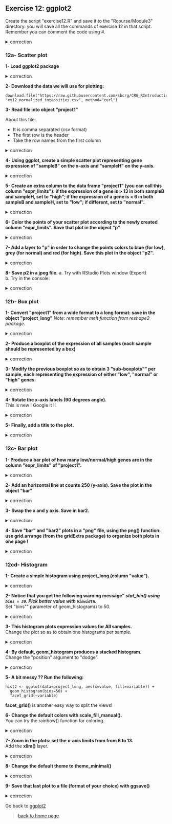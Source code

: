 ## Exercise 12: ggplot2

Create the script "exercise12.R" and save it to the "Rcourse/Module3" directory: you will save all the commands of exercise 12 in that script.
<br>Remember you can comment the code using #.


<details>
<summary>
correction
</summary>

```{r}	
getwd()
setwd("~/Rcourse/Module3")
```

</details>

### 12a- Scatter plot

**1- Load ggplot2 package**

<details>
<summary>
correction
</summary>

```{r}	
library(ggplot2)
```

</details>

**2- Download the data we will use for plotting:**

```{r}
download.file("https://raw.githubusercontent.com/sbcrg/CRG_RIntroduction/master/ex12_normalized_intensities.csv", "ex12_normalized_intensities.csv", method="curl")
```

**3- Read file into object "project1"**

About this file:
* It is comma separated (csv format)
* The first row is the header
* Take the row names from the first column

<details>
<summary>
correction
</summary>

```{r}
project1 <- read.table("ex12_normalized_intensities.csv", 
  sep=",", 
  header=T, 
  row.names = 1)
```

</details>

**4- Using ggplot, create a simple scatter plot representing gene expression of "sampleB" on the x-axis and "sampleH" on the y-axis.**

<details>
<summary>
correction
</summary>

```{r}
ggplot(data=project1, aes(x=sampleB, y=sampleH)) + 
  geom_point()
```

</details>

**5- Create an extra column to the data frame "project1" (you can call this column "expr_limits"): if the expression of a gene is > 13 in both sampleB and sampleH, set to "high"; if the expression of a gene is < 6 in both sampleB and sampleH, set to "low"; if different, set to "normal".**

<details>
<summary>
correction
</summary>

```{r}
# Initialize all values to "normal"
project1$expr_limits <- "normal"
# "high" if project1$sampleB > 13 and project1$sampleH > 13
project1$expr_limits[project1$sampleB > 13 & project1$sampleH > 13] <- "high"
# "low" if project1$sampleB < 6 and project1$sampleH < 6
project1$expr_limits[project1$sampleB < 6 & project1$sampleH < 6] <- "low"
```

</details>

**6- Color the points of your scatter plot according to the newly created column "expr_limits". Save that plot in the object "p"**

<details>
<summary>
correction
</summary>

```{r}
p <- ggplot(data=project1, aes(x=sampleB, y=sampleH, color=expr_limits)) + 
  geom_point()
```

</details>
  
**7- Add a layer to "p" in order to change the points colors to blue (for low), grey (for normal) and red (for high). Save this plot in the object "p2".**

<details>
<summary>
correction
</summary>

```{r}
p2 <- p + scale_color_manual(values=c("red", "blue", "grey"))
```

</details>


**8- Save p2 in a jpeg file.**
a. Try with RStudio Plots window (Export)<br>
b. Try  in the console:<br>

<details>
<summary>
correction
</summary>

```{r}
jpeg("myscatterggplot.jpg")
  p2
dev.off()
```

</details>

### 12b- Box plot

**1- Convert "project1" from a wide format to a long format: save in the object "project_long"**
*Note: remember melt function from reshape2 package.*

<details>
<summary>
correction
</summary>

```{r}
library(reshape2)
project_long <- melt(project1)
```

</details>

**2- Produce a boxplot of the expression of all samples (each sample should be represented by a box)**

<details>
<summary>
correction
</summary>

```{r}
ggplot(data=project_long, aes(x=variable, y=value)) + 
  geom_boxplot()
```

</details>

**3- Modify the previous boxplot so as to obtain 3 "sub-boxplots"" per sample, each representing the expression of either "low", "normal" or "high" genes.**

<details>
<summary>
correction
</summary>

```{r}
ggplot(data=project_long, aes(x=variable, y=value, color=expr_limits)) + 
  geom_boxplot()
```

</details>

**4- Rotate the x-axis labels (90 degrees angle).**
<br>
This is new ! Google it !!

<details>
<summary>
correction
</summary>

```{r}
ggplot(data=project_long, aes(x=variable, y=value, color=expr_limits)) + 
  geom_boxplot() + 
  theme(axis.text.x = element_text(angle = 90))
```

</details>

**5- Finally, add a title to the plot.**

<details>
<summary>
correction
</summary>

```{r}
ggplot(data=project_long, aes(x=variable, y=value, color=expr_limits)) + 
  geom_boxplot() + 
  theme(axis.text.x = element_text(angle = 90)) +
  ggtitle("My boxplots")
```

</details>


### 12c- Bar plot

**1- Produce a bar plot of how many low/normal/high genes are in the column "expr_limits" of "project1".**

<details>
<summary>
correction
</summary>

```{r}
ggplot(data=project1, aes(x=expr_limits)) + 
  geom_bar()
```

</details>

**2- Add an horizontal line at counts 250 (y-axis). Save the plot in the object "bar"**

<details>
<summary>
correction
</summary>

```{r}
bar <- ggplot(data=project1, aes(x=expr_limits)) + 
  geom_bar() + 
  geom_hline(yintercept=250)
```

</details>

**3- Swap the x and y axis. Save in bar2.**

<details>
<summary>
correction
</summary>

```{r}
bar2 <- bar + coord_flip()
```

</details>

**4- Save "bar" and "bar2" plots in a "png" file, using the **png()** function: use grid.arrange (from the gridExtra package) to organize both plots in one page !**

<details>
<summary>
correction
</summary>

```{r}
png("mybarplots.png", width=1000)
grid.arrange(bar, bar2, nrow=1, ncol=2)
dev.off()
```

</details>


### 12cd- Histogram

**1- Create a simple histogram using project_long (column "value").**

<details>
<summary>
correction
</summary>

```{r}
ggplot(data=project_long, aes(x=value)) + 
  geom_histogram()
```

</details>

**2- Notice that you get the following warning message" *stat_bin() using `bins = 30`. Pick better value with `binwidth`.***<br>
Set "bins"" parameter of geom_histogram() to 50.

<details>
<summary>
correction
</summary>

```{r}
ggplot(data=project_long, aes(x=value)) + 
  geom_histogram(bins=50)
```

</details>

**3- This histogram plots expression values for **All samples**.**
<br>
Change the plot so as to obtain one histograms per sample.

<details>
<summary>
correction
</summary>

```{r}
ggplot(data=project_long, aes(x=value, fill=variable)) + 
  geom_histogram(bins=50)
```

</details>

**4- By default, geom_histogram produces a stacked histogram.**
<br>
Change the "position" argument to "dodge".

<details>
<summary>
correction
</summary>

```{r}
hist1 <- ggplot(data=project_long, aes(x=value, fill=variable)) + 
  geom_histogram(position="dodge")
```
  
</details>

**5- A bit messy ?? Run the following:**

```{r}
hist2 <- ggplot(data=project_long, aes(x=value, fill=variable)) + 
  geom_histogram(bins=50) + 
  facet_grid(~variable)
```

**facet_grid()** is another easy way to split the views!

**6- Change the default colors with scale_fill_manual().**
<br>
You can try the rainbow() function for coloring.

<details>
<summary>
correction
</summary>

```{r}
hist3 <- hist2 + scale_fill_manual(values=rainbow(8))
```

</details>

**7- Zoom in the plots: set the x-axis limits from from 6 to 13.**
<br>
Add the **xlim()** layer.

<details>
<summary>
correction
</summary>

```{r}
hist4 <- hist3 + xlim(6, 13)
```

</details>

**8- Change the default theme to theme_minimal()**

<details>
<summary>
correction
</summary>

```{r}
hist5 <- hist4 + theme_minimal()
```

</details>

**9- Save that last plot to a file (format of your choice) with ggsave()**

<details>
<summary>
correction
</summary>

```{r}
ggsave("myhistograms.png", plot=hist5, device="png", width=20)
```

</details>

Go back to [ggplot2](https://sbcrg.github.io/CRG_RIntroduction/ggplot2)

> [back to home page](https://sbcrg.github.io/CRG_RIntroduction)

